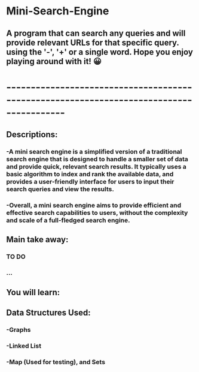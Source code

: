 # Mini-Search-Engine

## A program that can search any queries and will provide relevant URLs for that specific query. using the '-', '+' or a single word. Hope you enjoy playing around with it! 😀

# ----------------------------------------------------------------------------------------

## Descriptions:

### -A mini search engine is a simplified version of a traditional search engine that is designed to handle a smaller set of data and provide quick, relevant search results. It typically uses a basic algorithm to index and rank the available data, and provides a user-friendly interface for users to input their search queries and view the results.

### -Overall, a mini search engine aims to provide efficient and effective search capabilities to users, without the complexity and scale of a full-fledged search engine.

## Main take away:

### TO DO

### ...

## You will learn:

## Data Structures Used:

### -Graphs

### -Linked List

### -Map (Used for testing), and Sets
